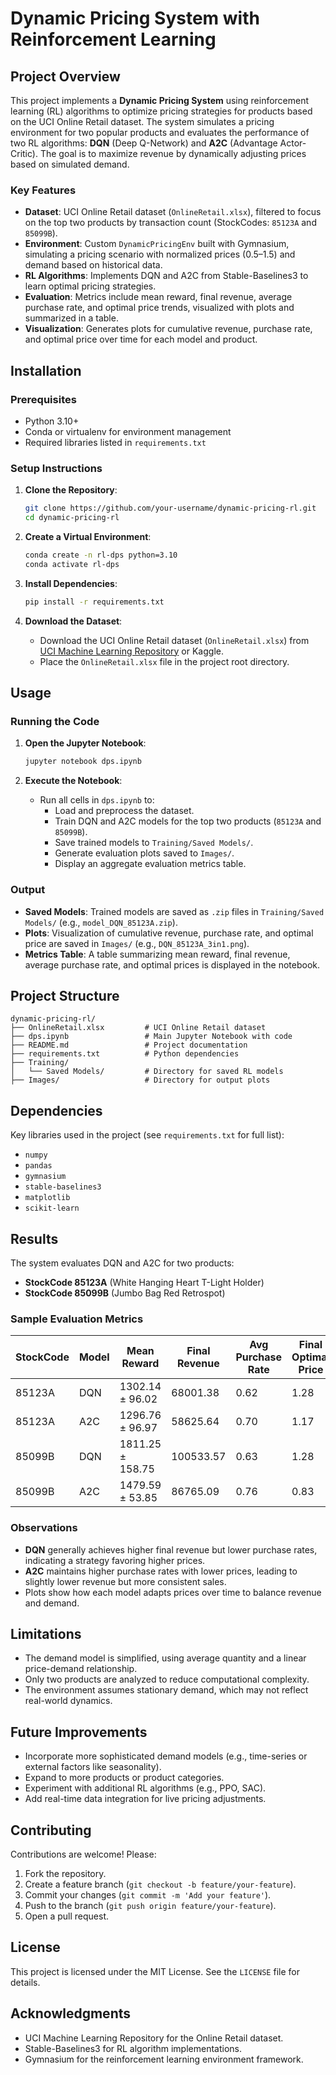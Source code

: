 
# Dynamic Pricing System with Reinforcement Learning

## Project Overview
This project implements a **Dynamic Pricing System** using reinforcement learning (RL) algorithms to optimize pricing strategies for products based on the UCI Online Retail dataset. The system simulates a pricing environment for two popular products and evaluates the performance of two RL algorithms: **DQN** (Deep Q-Network) and **A2C** (Advantage Actor-Critic). The goal is to maximize revenue by dynamically adjusting prices based on simulated demand.

### Key Features
- **Dataset**: UCI Online Retail dataset (`OnlineRetail.xlsx`), filtered to focus on the top two products by transaction count (StockCodes: `85123A` and `85099B`).
- **Environment**: Custom `DynamicPricingEnv` built with Gymnasium, simulating a pricing scenario with normalized prices (0.5–1.5) and demand based on historical data.
- **RL Algorithms**: Implements DQN and A2C from Stable-Baselines3 to learn optimal pricing strategies.
- **Evaluation**: Metrics include mean reward, final revenue, average purchase rate, and optimal price trends, visualized with plots and summarized in a table.
- **Visualization**: Generates plots for cumulative revenue, purchase rate, and optimal price over time for each model and product.

## Installation

### Prerequisites
- Python 3.10+
- Conda or virtualenv for environment management
- Required libraries listed in `requirements.txt`

### Setup Instructions
1. **Clone the Repository**:
   ```bash
   git clone https://github.com/your-username/dynamic-pricing-rl.git
   cd dynamic-pricing-rl
   ```

2. **Create a Virtual Environment**:
   ```bash
   conda create -n rl-dps python=3.10
   conda activate rl-dps
   ```

3. **Install Dependencies**:
   ```bash
   pip install -r requirements.txt
   ```

4. **Download the Dataset**:
   - Download the UCI Online Retail dataset (`OnlineRetail.xlsx`) from [UCI Machine Learning Repository](https://archive.ics.uci.edu/ml/datasets/online+retail) or Kaggle.
   - Place the `OnlineRetail.xlsx` file in the project root directory.

## Usage

### Running the Code
1. **Open the Jupyter Notebook**:
   ```bash
   jupyter notebook dps.ipynb
   ```

2. **Execute the Notebook**:
   - Run all cells in `dps.ipynb` to:
     - Load and preprocess the dataset.
     - Train DQN and A2C models for the top two products (`85123A` and `85099B`).
     - Save trained models to `Training/Saved Models/`.
     - Generate evaluation plots saved to `Images/`.
     - Display an aggregate evaluation metrics table.

### Output
- **Saved Models**: Trained models are saved as `.zip` files in `Training/Saved Models/` (e.g., `model_DQN_85123A.zip`).
- **Plots**: Visualization of cumulative revenue, purchase rate, and optimal price are saved in `Images/` (e.g., `DQN_85123A_3in1.png`).
- **Metrics Table**: A table summarizing mean reward, final revenue, average purchase rate, and optimal prices is displayed in the notebook.

## Project Structure
```
dynamic-pricing-rl/
├── OnlineRetail.xlsx         # UCI Online Retail dataset
├── dps.ipynb                 # Main Jupyter Notebook with code
├── README.md                 # Project documentation
├── requirements.txt          # Python dependencies
├── Training/
│   └── Saved Models/         # Directory for saved RL models
├── Images/                   # Directory for output plots
```

## Dependencies
Key libraries used in the project (see `requirements.txt` for full list):
- `numpy`
- `pandas`
- `gymnasium`
- `stable-baselines3`
- `matplotlib`
- `scikit-learn`

## Results
The system evaluates DQN and A2C for two products:
- **StockCode 85123A** (White Hanging Heart T-Light Holder)
- **StockCode 85099B** (Jumbo Bag Red Retrospot)

### Sample Evaluation Metrics
| StockCode | Model | Mean Reward    | Final Revenue | Avg Purchase Rate | Final Optimal Price | Avg Optimal Price |
|-----------|-------|----------------|---------------|-------------------|---------------------|-------------------|
| 85123A    | DQN   | 1302.14 ± 96.02 | 68001.38      | 0.62              | 1.28                | 1.26              |
| 85123A    | A2C   | 1296.76 ± 96.97 | 58625.64      | 0.70              | 1.17                | 1.10              |
| 85099B    | DQN   | 1811.25 ± 158.75 | 100533.57    | 0.63              | 1.28                | 1.25              |
| 85099B    | A2C   | 1479.59 ± 53.85 | 86765.09      | 0.76              | 0.83                | 0.98              |

### Observations
- **DQN** generally achieves higher final revenue but lower purchase rates, indicating a strategy favoring higher prices.
- **A2C** maintains higher purchase rates with lower prices, leading to slightly lower revenue but more consistent sales.
- Plots show how each model adapts prices over time to balance revenue and demand.

## Limitations
- The demand model is simplified, using average quantity and a linear price-demand relationship.
- Only two products are analyzed to reduce computational complexity.
- The environment assumes stationary demand, which may not reflect real-world dynamics.

## Future Improvements
- Incorporate more sophisticated demand models (e.g., time-series or external factors like seasonality).
- Expand to more products or product categories.
- Experiment with additional RL algorithms (e.g., PPO, SAC).
- Add real-time data integration for live pricing adjustments.

## Contributing
Contributions are welcome! Please:
1. Fork the repository.
2. Create a feature branch (`git checkout -b feature/your-feature`).
3. Commit your changes (`git commit -m 'Add your feature'`).
4. Push to the branch (`git push origin feature/your-feature`).
5. Open a pull request.

## License
This project is licensed under the MIT License. See the `LICENSE` file for details.

## Acknowledgments
- UCI Machine Learning Repository for the Online Retail dataset.
- Stable-Baselines3 for RL algorithm implementations.
- Gymnasium for the reinforcement learning environment framework.
